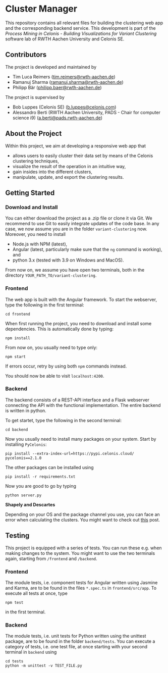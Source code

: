 # Cluster Manager
This repository contains all relevant files for building the clustering web app and the corresponding backend service. This development is part of the _Process Mining in Celonis - Building Visualizations for Variant Clustering_ software lab of RWTH Aachen University and Celonis SE.

## Contributors
The project is developed and maintained by
- Tim Luca Reimers ([tim.reimers@rwth-aachen.de](mailto:tim.reimers@rwth-aachen.de))
- Ramanuj Sharma ([ramanuj.sharma@rwth-aachen.de](mailto:ramanuj.sharma@rwth-aachen.de))
- Philipp Bär ([philipp.baer@rwth-aachen.de](mailto:philipp.baer@rwth-aachen.de))

The project is supervised by
- Bob Luppes (Celonis SE) ([b.luppes@celonis.com](mailto:b.luppes@celonis.com))
- Alessandro Berti (RWTH Aachen University, PADS - Chair for computer science i9) ([a.berti@pads.rwth-aachen.de](mailto:a.berti@pads.rwth-aachen.de))

## About the Project
Within this project, we aim at developing a responsive web app that
- allows users to easily cluster their data set by means of the Celonis clustering techniques,
- visualize the result of the operation in an intuitive way,
- gain insides into the different clusters,
- manipulate, update, and export the clustering results.

## Getting Started

### Download and Install
You can either download the project as a .zip file or clone it via Git. We recommend to use Git to easily integrate updates of the code base. In any case, we now assume you are in the folder `variant-clustering` now. Moreover, you need to install
- Node.js with NPM (latest),
- Angular (latest, particularly make sure that the `ng` command is working), and
- python 3.x (tested with 3.9 on Windows and MacOS).

From now on, we assume you have open two terminals, both in the directory `YOUR_PATH_TO/variant-clustering`.

### Frontend
The web app is built with the Angular framework. To start the webserver, type the following in the first terminal:

    cd frontend

When first running the project, you need to download and install some dependencies. This is automatically done by typing:

    npm install

From now on, you usually need to type only:

    npm start

If errors occur, retry by using both `npm` commands instead.

You should now be able to visit `localhost:4200`.

### Backend
The backend consists of a REST-API interface and a Flask webserver connecting the API with the functional implementation. The entire backend is written in python.

To get startet, type the following in the second terminal:

    cd backend

Now you usually need to install many packages on your system. Start by installing `PyCelonis`:

    pip install --extra-index-url=https://pypi.celonis.cloud/ pycelonis==2.1.0

The other packages can be installed using

    pip install -r requirements.txt

Now you are good to go by typing

    python server.py

**Shapely and Descartes**

Depending on your OS and the package channel you use, you can face an error when calculating the clusters. You might want to check out [this](https://stackoverflow.com/a/75405557) post.

## Testing
This project is equipped with a series of tests. You can run these e.g. when making changes to the system. You might want to use the two terminals again, starting from `/frontend` and `/backend`.

### Frontend
The module tests, i.e. component tests for Angular written using Jasmine and Karma, are to be found in the files `*.spec.ts` in `frontend/src/app`. To execute all tests at once, type

    npm test

in the first terminal.

### Backend
The module tests, i.e. unit tests for Python written using the unittest package, are to be found in the folder `backend/tests`. You can execute a category of tests, i.e. one test file, at once starting with your second terminal in `backend` using

    cd tests
    python -m unittest -v TEST_FILE.py